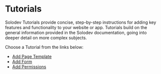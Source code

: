 # Tutorials

Solodev Tutorials provide concise, step-by-step instructions for adding key features and functionality to your website or app. Tutorials build on the general information provided in the Solodev documentation, going into deeper detail on more complex subjects. 

Choose a Tutorial from the links below:

-	<a href="/tutorials/add-page-template/">Add Page Template</a>
-	<a href="/tutorials/add-form/">Add Form</a>
-	<a href="/tutorials/add-permissions-to-group/">Add Permissions</a>

<!-- -	<a href="/tutorials/add-module/">Add Module</a> -->